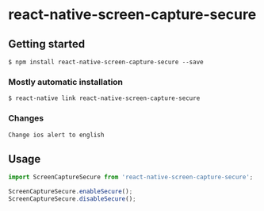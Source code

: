# react-native-screen-capture-secure

## Getting started

`$ npm install react-native-screen-capture-secure --save`

### Mostly automatic installation

`$ react-native link react-native-screen-capture-secure`

### Changes

`Change ios alert to english`

## Usage
```javascript
import ScreenCaptureSecure from 'react-native-screen-capture-secure';

ScreenCaptureSecure.enableSecure();
ScreenCaptureSecure.disableSecure();
```
